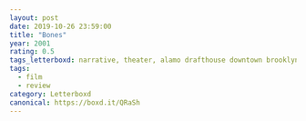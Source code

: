 ```yaml
---
layout: post 
date: 2019-10-26 23:59:00
title: "Bones"
year: 2001
rating: 0.5
tags_letterboxd: narrative, theater, alamo drafthouse downtown brooklyn, NYC, dismember the alamo, robtober
tags:
  - film
  - review
category: Letterboxd
canonical: https://boxd.it/QRaSh
---
```

